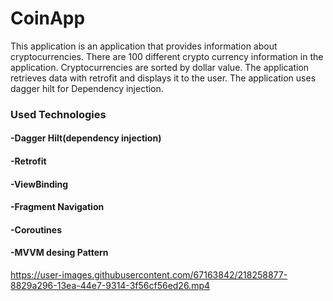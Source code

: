 # CoinApp
This application is an application that provides information about cryptocurrencies. There are 100 different crypto currency information in the application. Cryptocurrencies are sorted by dollar value. The application retrieves data with retrofit and displays it to the user. The application uses dagger hilt for Dependency injection.

### Used Technologies

#### -Dagger Hilt(dependency injection) <br>
#### -Retrofit <br>
#### -ViewBinding<br>
#### -Fragment Navigation<br>
####  -Coroutines<br>
####  -MVVM desing Pattern<br>

https://user-images.githubusercontent.com/67163842/218258877-8829a296-13ea-44e7-9314-3f56cf56ed26.mp4

